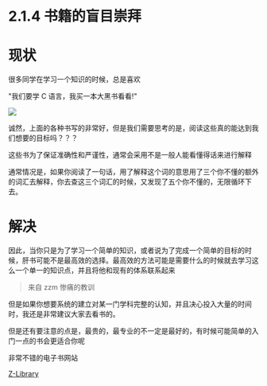 # 2.1.4 书籍的盲目崇拜

# 现状

很多同学在学习一个知识的时候，总是喜欢

"我们要学 C 语言，我买一本大黑书看看!"

![](https://hdu-cs-wiki.oss-cn-hangzhou.aliyuncs.com/boxcnqsCWmUTDr5UDLYca9YkhHh.png)

诚然，上面的各种书写的非常好，但是我们需要思考的是，阅读这些真的能达到我们想要的目标吗？？？

这些书为了保证准确性和严谨性，通常会采用不是一般人能看懂得话来进行解释

通常情况是，如果你阅读了一句话，用了解释这个词的意思用了三个你不懂的额外的词汇去解释，你去查这三个词汇的时候，又发现了五个你不懂的，无限循环下去。

# 解决

因此，当你只是为了学习一个简单的知识，或者说为了完成一个简单的目标的时候，肝书可能不是最高效的选择。最高效的方法可能是需要什么的时候就去学习这么一个单一的知识点，并且将他和现有的体系联系起来

> 来自 zzm 惨痛的教训

但是如果你想要系统的建立对某一门学科完整的认知，并且决心投入大量的时间时，我还是非常建议大家去看书的。

但是还有要注意的点是，最贵的，最专业的不一定是最好的，有时候可能简单的入门一点的书会更适合你呢

非常不错的电子书网站

[Z-Library](https://zlibrary-asia.se/)
